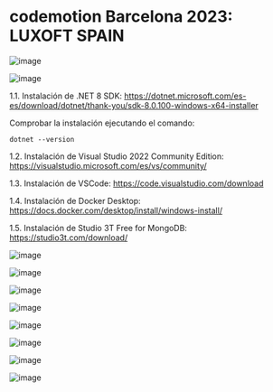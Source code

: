 # codemotion Barcelona 2023: LUXOFT SPAIN

![image](https://github.com/luiscoco/codemotion-Barcelona-2023-public-repo/assets/32194879/0b3f80ff-8ac7-403e-a972-da31ea337fcf)

![image](https://github.com/luiscoco/codemotion-Barcelona-2023-public-repo/assets/32194879/afeaa29f-6f25-44c5-8558-666501c7a73e)

1.1. Instalación de .NET 8 SDK: https://dotnet.microsoft.com/es-es/download/dotnet/thank-you/sdk-8.0.100-windows-x64-installer
       
Comprobar la instalación ejecutando el comando: 

```
dotnet --version
```

1.2. Instalación de Visual Studio 2022 Community Edition: https://visualstudio.microsoft.com/es/vs/community/

1.3. Instalación de VSCode: https://code.visualstudio.com/download

1.4. Instalación de Docker Desktop: https://docs.docker.com/desktop/install/windows-install/

1.5. Instalación de Studio 3T Free for MongoDB: https://studio3t.com/download/

![image](https://github.com/luiscoco/codemotion-Barcelona-2023-public-repo/assets/32194879/7b9119c3-2772-4029-a1d7-935d5692981f)

![image](https://github.com/luiscoco/codemotion-Barcelona-2023-public-repo/assets/32194879/63c0ad4e-745f-4563-bd9f-422c3e9fb240)

![image](https://github.com/luiscoco/codemotion-Barcelona-2023-public-repo/assets/32194879/8f3099a5-9fad-4258-951c-bdba4826f2fa)

![image](https://github.com/luiscoco/codemotion-Barcelona-2023-public-repo/assets/32194879/b1156e4a-848b-4388-a7d0-54a9a617f128)

![image](https://github.com/luiscoco/codemotion-Barcelona-2023-public-repo/assets/32194879/a1b2384b-5b36-4647-8f86-4a7f39509d84)

![image](https://github.com/luiscoco/codemotion-Barcelona-2023-public-repo/assets/32194879/6b4077dd-8f2d-42d8-af35-bb9cd4337bbb)

![image](https://github.com/luiscoco/codemotion-Barcelona-2023-public-repo/assets/32194879/2ddbefb4-6f60-4433-93db-2254d3d8daf0)

![image](https://github.com/luiscoco/codemotion-Barcelona-2023-public-repo/assets/32194879/b9b2ed51-053d-4f6f-b954-93a0f801c0ed)







